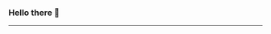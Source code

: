 ### Hello there 👋
<!-- ![javascript_logo](img/javascript_logo)
![javascript_logo](img/javascript_logo) -->
---
<!-- <div style="display: flex; gap: 5px;">
<img width="58px" height="48px" alt="mysql" src="img/vue.png" />
<img width="50px" alt="nodejs" src="img/node-js.png" />
<img width="50px" alt="ts" src="img/typescript.png" />
<img width="50px" alt="js" src="img/js.png" style="border-radius: 5px;"/>
<img width="50px" alt="bootstrap" src="img/bootstrap.png" />
<img width="50px" alt="sass" src="img/sass.png" />
<img width="50px" alt="php" src="img/php.png" />
<img width="50px" alt="html5" src="img/html-5.png" />
<img width="50px" alt="css3" src="img/css-3.png" />
<img width="50px" alt="figma" src="img/figma.png" />
<img width="50px" alt="postgre" src="img/postgre.png" />
<img width="50px" alt="mysql" src="img/mysql.png" />
<img width="50px" alt="mysql" src="img/vscode.jpg" /> -->

<!-- <img align="left" alt="HTML" width="50px" src="img/javascript_logo" />
<img align="left" alt="HTML" width="50px" src="img/javascript_logo" />
<img align="left" alt="HTML" width="50px" src="img/javascript_logo" /> -->
</div>
<!--
- 🔭 I’m currently working on ...
- 🌱 I’m currently learning ...
- 👯 I’m looking to collaborate on ...
- 🤔 I’m looking for help with ...
- 💬 Ask me about ...
- 📫 How to reach me: ...
- 😄 Pronouns: ...
- ⚡ Fun fact: ...
-->
